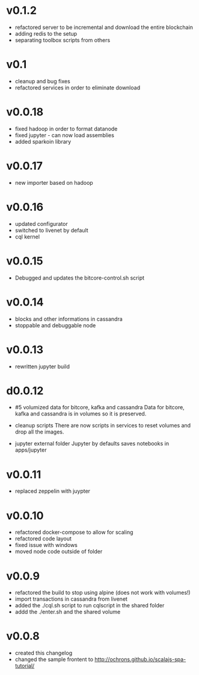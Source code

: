 # v0.1.2

- refactored server to be incremental and download the entire blockchain 
- adding redis to the setup
- separating toolbox scripts from others

# v0.1

* cleanup and bug fixes
* refactored services in order to eliminate download 

# v0.0.18

* fixed hadoop in order to format datanode
* fixed jupyter - can now load assemblies
* added sparkoin library

# v0.0.17

* new importer based on hadoop

# v0.0.16

* updated configurator
* switched to livenet by default
* cql kernel

# v0.0.15

* Debugged and updates the bitcore-control.sh script

# v0.0.14

* blocks and other informations in cassandra
* stoppable and debuggable node

# v0.0.13

* rewritten  jupyter build

# d0.0.12

* #5 volumized data for bitcore, kafka and cassandra
Data for bitcore, kafka and cassandra is in volumes so it is preserved.

* cleanup scripts
There are now scripts in services to reset volumes and drop all the images.

* jupyter external folder
Jupyter by defaults saves notebooks in apps/jupyter

# v0.0.11

- replaced zeppelin with juypter

# v0.0.10

- refactored docker-compose to allow for scaling
- refactored code layout
- fixed issue with windows
- moved node code outside of folder

# v0.0.9

- refactored the build to stop using alpine (does not work with volumes!)
- import transactions in cassandra from livenet
- added the ./cql.sh script to run cqlscript in the shared folder
- addd the ./enter.sh and the shared volume

# v0.0.8

- created this changelog
- changed the sample frontent to http://ochrons.github.io/scalajs-spa-tutorial/
